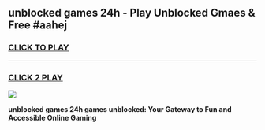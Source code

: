 
## unblocked games 24h - Play Unblocked Gmaes & Free #aahej
<h3>
<a href="https://premium.freeplayer.one?title=unblocked_games_24h&ref=03M">CLICK TO PLAY</a></h3>
<hr>

<h3>
<a href="https://premium.freeplayer.one?title=unblocked_games_24h&ref=03M">CLICK 2 PLAY</a>
  
</h3>

<a href="https://premium.freeplayer.one?title=unblocked_games_24h&ref=03M"><img src="https://clearcache.store/games.png"></a>


**unblocked games 24h games unblocked: Your Gateway to Fun and Accessible Online Gaming**
